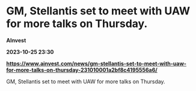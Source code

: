 # GM, Stellantis set to meet with UAW for more talks on Thursday.
**AInvest**

**2023-10-25 23:30**

**https://www.ainvest.com/news/gm-stellantis-set-to-meet-with-uaw-for-more-talks-on-thursday-231010001a2bf8c4195556a6/**

GM, Stellantis set to meet with UAW for more talks on Thursday.